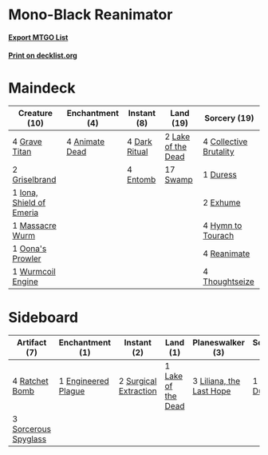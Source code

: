 # Mono-Black Reanimator

#### [Export MTGO List](../collection/Mono-Black%20Reanimator/Mono-Black%20Reanimator.txt)
#### [Print on decklist.org](http://decklist.org/?deckmain=4%09Animate%20Dead%0A4%09Collective%20Brutality%0A4%09Dark%20Ritual%0A1%09Duress%0A4%09Entomb%0A2%09Exhume%0A4%09Grave%20Titan%0A2%09Griselbrand%0A4%09Hymn%20to%20Tourach%0A1%09Iona,%20Shield%20of%20Emeria%0A2%09Lake%20of%20the%20Dead%0A1%09Massacre%20Wurm%0A1%09Oona's%20Prowler%0A4%09Reanimate%0A17%09Swamp%0A4%09Thoughtseize%0A1%09Wurmcoil%20Engine&deckside=1%09Duress%0A1%09Engineered%20Plague%0A1%09Lake%20of%20the%20Dead%0A3%09Liliana,%20the%20Last%20Hope%0A4%09Ratchet%20Bomb%0A3%09Sorcerous%20Spyglass%0A2%09Surgical%20Extraction)
# Maindeck

|                                           Creature (10)                                           |                                     Enchantment (4)                                     |                                      Instant (8)                                       |                                          Land (19)                                          |                                          Sorcery (19)                                           |
|---------------------------------------------------------------------------------------------------|-----------------------------------------------------------------------------------------|----------------------------------------------------------------------------------------|---------------------------------------------------------------------------------------------|-------------------------------------------------------------------------------------------------|
|4 [Grave Titan](http://gatherer.wizards.com/Pages/Card/Details.aspx?multiverseid=389540)           |4 [Animate Dead](http://gatherer.wizards.com/Pages/Card/Details.aspx?multiverseid=265167)|4 [Dark Ritual](http://gatherer.wizards.com/Pages/Card/Details.aspx?multiverseid=205422)|2 [Lake of the Dead](http://gatherer.wizards.com/Pages/Card/Details.aspx?multiverseid=382995)|4 [Collective Brutality](http://gatherer.wizards.com/Pages/Card/Details.aspx?multiverseid=414380)|
|2 [Griselbrand](http://gatherer.wizards.com/Pages/Card/Details.aspx?multiverseid=425897)           |                                                                                         |4 [Entomb](http://gatherer.wizards.com/Pages/Card/Details.aspx?multiverseid=270456)     |17 [Swamp](http://gatherer.wizards.com/Pages/Card/Details.aspx?multiverseid=439603)          |1 [Duress](http://gatherer.wizards.com/Pages/Card/Details.aspx?multiverseid=270465)              |
|1 [Iona, Shield of Emeria](http://gatherer.wizards.com/Pages/Card/Details.aspx?multiverseid=397800)|                                                                                         |                                                                                        |                                                                                             |2 [Exhume](http://gatherer.wizards.com/Pages/Card/Details.aspx?multiverseid=270462)              |
|1 [Massacre Wurm](http://gatherer.wizards.com/Pages/Card/Details.aspx?multiverseid=214044)         |                                                                                         |                                                                                        |                                                                                             |4 [Hymn to Tourach](http://gatherer.wizards.com/Pages/Card/Details.aspx?multiverseid=382976)     |
|1 [Oona's Prowler](http://gatherer.wizards.com/Pages/Card/Details.aspx?multiverseid=146582)        |                                                                                         |                                                                                        |                                                                                             |4 [Reanimate](http://gatherer.wizards.com/Pages/Card/Details.aspx?multiverseid=270452)           |
|1 [Wurmcoil Engine](http://gatherer.wizards.com/Pages/Card/Details.aspx?multiverseid=425825)       |                                                                                         |                                                                                        |                                                                                             |4 [Thoughtseize](http://gatherer.wizards.com/Pages/Card/Details.aspx?multiverseid=438676)        |


# Sideboard

|                                         Artifact (7)                                          |                                       Enchantment (1)                                       |                                          Instant (2)                                           |                                          Land (1)                                           |                                         Planeswalker (3)                                          |                                    Sorcery (1)                                    |
|-----------------------------------------------------------------------------------------------|---------------------------------------------------------------------------------------------|------------------------------------------------------------------------------------------------|---------------------------------------------------------------------------------------------|---------------------------------------------------------------------------------------------------|-----------------------------------------------------------------------------------|
|4 [Ratchet Bomb](http://gatherer.wizards.com/Pages/Card/Details.aspx?multiverseid=205482)      |1 [Engineered Plague](http://gatherer.wizards.com/Pages/Card/Details.aspx?multiverseid=12944)|2 [Surgical Extraction](http://gatherer.wizards.com/Pages/Card/Details.aspx?multiverseid=397706)|1 [Lake of the Dead](http://gatherer.wizards.com/Pages/Card/Details.aspx?multiverseid=382995)|3 [Liliana, the Last Hope](http://gatherer.wizards.com/Pages/Card/Details.aspx?multiverseid=414388)|1 [Duress](http://gatherer.wizards.com/Pages/Card/Details.aspx?multiverseid=270465)|
|3 [Sorcerous Spyglass](http://gatherer.wizards.com/Pages/Card/Details.aspx?multiverseid=435407)|                                                                                             |                                                                                                |                                                                                             |                                                                                                   |                                                                                   |

